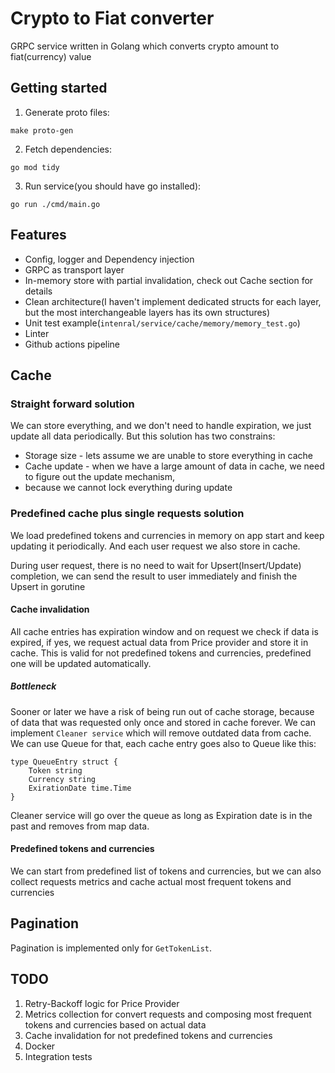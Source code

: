 # Crypto to Fiat converter

GRPC service written in Golang which converts crypto amount to fiat(currency) value

## Getting started

1. Generate proto files:
```
make proto-gen
```
2. Fetch dependencies:
```
go mod tidy
```
3. Run service(you should have go installed):
```
go run ./cmd/main.go
```

## Features

- Config, logger and Dependency injection
- GRPC as transport layer
- In-memory store with partial invalidation, check out Cache section for details
- Clean architecture(I haven't implement dedicated structs for each layer, but the most interchangeable layers has its own structures)
- Unit test example(`intenral/service/cache/memory/memory_test.go`)
- Linter
- Github actions pipeline

## Cache

### Straight forward solution

We can store everything, and we don't need to handle expiration, we just update all data periodically.
But this solution has two constrains:
- Storage size - lets assume we are unable to store everything in cache
- Cache update - when we have a large amount of data in cache, we need to figure out the update mechanism, 
- because we cannot lock everything during update

### Predefined cache plus single requests solution

We load predefined tokens and currencies in memory on app start and keep updating it periodically.
And each user request we also store in cache.

During user request, there is no need to wait for Upsert(Insert/Update) completion, we can send the result to user immediately and finish the Upsert in gorutine

#### Cache invalidation

All cache entries has expiration window and on request we check if data is expired, 
if yes, we request actual data from Price provider and store it in cache. 
This is valid for not predefined tokens and currencies, predefined one will be updated automatically.

##### Bottleneck

Sooner or later we have a risk of being run out of cache storage, because of data that was requested only once and stored in cache forever.
We can implement `Cleaner service` which will remove outdated data from cache.
We can use Queue for that, each cache entry goes also to Queue like this:
```
type QueueEntry struct {
	Token string
	Currency string
	ExirationDate time.Time
}
```
Cleaner service will go over the queue as long as Expiration date is in the past and removes from map data.

#### Predefined tokens and currencies

We can start from predefined list of tokens and currencies, 
but we can also collect requests metrics and cache actual most frequent tokens and currencies


## Pagination

Pagination is implemented only for `GetTokenList`.

## TODO
1. Retry-Backoff logic for Price Provider
2. Metrics collection for convert requests and composing most frequent tokens and currencies based on actual data
3. Cache invalidation for not predefined tokens and currencies
4. Docker
5. Integration tests